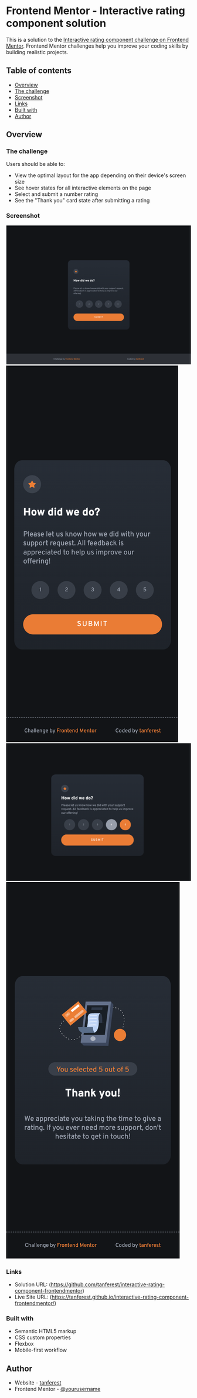 # Frontend Mentor - Interactive rating component solution

This is a solution to the [Interactive rating component challenge on Frontend Mentor](https://www.frontendmentor.io/challenges/interactive-rating-component-koxpeBUmI). Frontend Mentor challenges help you improve your coding skills by building realistic projects. 

## Table of contents

  - [Overview](#overview)
  - [The challenge](#the-challenge)
  - [Screenshot](#screenshot)
  - [Links](#links)
  - [Built with](#built-with)
  - [Author](#author)

## Overview

### The challenge

Users should be able to:

- View the optimal layout for the app depending on their device's screen size
- See hover states for all interactive elements on the page
- Select and submit a number rating
- See the "Thank you" card state after submitting a rating

### Screenshot

![](./images/desktop.png)
![](./images/mobile.png)
![](./images/active-states.png)
![](./images/ty-mobile.png)

### Links

- Solution URL: (https://github.com/tanferest/interactive-rating-component-frontendmentor)
- Live Site URL: (https://tanferest.github.io/interactive-rating-component-frontendmentor/)

### Built with

- Semantic HTML5 markup
- CSS custom properties
- Flexbox
- Mobile-first workflow


## Author

- Website - [tanferest](https://github.com/tanferest)
- Frontend Mentor - [@yourusername](https://www.frontendmentor.io/profile/tanferest)
